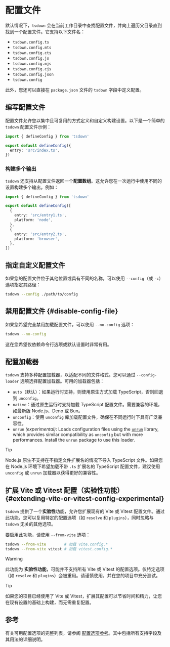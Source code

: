 # 配置文件

默认情况下，`tsdown` 会在当前工作目录中查找配置文件，并向上遍历父目录直到找到一个配置文件。它支持以下文件名：

- `tsdown.config.ts`
- `tsdown.config.mts`
- `tsdown.config.cts`
- `tsdown.config.js`
- `tsdown.config.mjs`
- `tsdown.config.cjs`
- `tsdown.config.json`
- `tsdown.config`

此外，您还可以直接在 `package.json` 文件的 `tsdown` 字段中定义配置。

## 编写配置文件

配置文件允许您以集中且可复用的方式定义和自定义构建设置。以下是一个简单的 `tsdown` 配置文件示例：

```ts [tsdown.config.ts]
import { defineConfig } from 'tsdown'

export default defineConfig({
  entry: 'src/index.ts',
})
```

### 构建多个输出

`tsdown` 还支持从配置文件返回一个**配置数组**。这允许您在一次运行中使用不同的设置构建多个输出。例如：

```ts [tsdown.config.ts]
import { defineConfig } from 'tsdown'

export default defineConfig([
  {
    entry: 'src/entry1.ts',
    platform: 'node',
  },
  {
    entry: 'src/entry2.ts',
    platform: 'browser',
  },
])
```

## 指定自定义配置文件

如果您的配置文件位于其他位置或具有不同的名称，可以使用 `--config`（或 `-c`）选项指定其路径：

```bash
tsdown --config ./path/to/config
```

## 禁用配置文件 {#disable-config-file}

如果您希望完全禁用加载配置文件，可以使用 `--no-config` 选项：

```bash
tsdown --no-config
```

这在您希望仅依赖命令行选项或默认设置时非常有用。

## 配置加载器

`tsdown` 支持多种配置加载器，以适配不同的文件格式。您可以通过 `--config-loader` 选项选择配置加载器。可用的加载器包括：

- `auto`（默认）：如果运行时支持，则使用原生方式加载 TypeScript，否则回退到 `unconfig`。
- `native`：通过原生运行时支持加载 TypeScript 配置文件。需要兼容的环境，如最新版 Node.js、Deno 或 Bun。
- `unconfig`：使用 `unconfig` 库加载配置文件，确保在不同运行时下具有广泛兼容性。
- `unrun` _(experimental)_: Loads configuration files using the [`unrun`](https://gugustinette.github.io/unrun/) library, which provides similar compatibility as `unconfig` but with more performances. Install the `unrun` package to use this loader.

> [!TIP]
> Node.js 原生不支持在不指定文件扩展名的情况下导入 TypeScript 文件。如果您在 Node.js 环境下希望加载不带 `.ts` 扩展名的 TypeScript 配置文件，建议使用 `unconfig` 或 `unrun` 加载器以获得更好的兼容性。

## 扩展 Vite 或 Vitest 配置（实验性功能）{#extending-vite-or-vitest-config-experimental}

`tsdown` 提供了一个**实验性**功能，允许您扩展现有的 Vite 或 Vitest 配置文件。通过此功能，您可以复用特定的配置选项（如 `resolve` 和 `plugins`），同时忽略与 `tsdown` 无关的其他选项。

要启用此功能，请使用 `--from-vite` 选项：

```bash
tsdown --from-vite        # 加载 vite.config.*
tsdown --from-vite vitest # 加载 vitest.config.*
```

> [!WARNING]
> 此功能为 **实验性功能**，可能并不支持所有 Vite 或 Vitest 的配置选项。仅特定选项（如 `resolve` 和 `plugins`）会被重用。请谨慎使用，并在您的项目中充分测试。

> [!TIP]
> 如果您的项目已经使用了 Vite 或 Vitest，扩展其配置可以节省时间和精力，让您在现有设置的基础上构建，而无需重复配置。

## 参考

有关可用配置选项的完整列表，请参阅 [配置选项参考](../reference/api/Interface.Options.md)。其中包括所有支持字段及其用法的详细说明。
